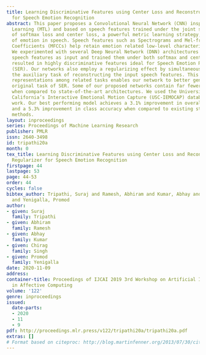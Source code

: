 ```yaml
---
title: Learning Discriminative Features using Center Loss and Reconstruction as Regularizer
  for Speech Emotion Recognition
abstract: This paper proposes a Convolutional Neural Network (CNN) inspired by Multitask
  Learning (MTL) and based on speech features trained under the joint supervision
  of softmax loss and center loss, a powerful metric learning strategy, for the recognition
  of emotion in speech. Speech features such as Spectrograms and Mel-frequency Cepstral
  Coefficients (MFCCs) help retain emotion related low-level characteristics in speech.
  We experimented with several Deep Neural Network (DNN) architectures that take in
  speech features as input and trained them under both softmax and center loss, which
  resulted in highly discriminative features ideal for Speech Emotion Recognition
  (SER). Our networks also employ a regularizing effect by simultaneously performing
  the auxiliary task of reconstructing the input speech features. This sharing of
  representations among related tasks enables our network to better generalize the
  original task of SER. Some of our proposed networks contain far fewer parameters
  when compared to state-of-the-art architectures. We used the University of Southern
  California’s Interactive Emotional Motion Capture (USC-IEMOCAP) database in this
  work. Our best performing model achieves a 3.1% improvement in overall accuracy
  and a 5.3% improvement in class accuracy when compared to existing state-of-the-art
  methods.
layout: inproceedings
series: Proceedings of Machine Learning Research
publisher: PMLR
issn: 2640-3498
id: tripathi20a
month: 0
tex_title: Learning Discriminative Features using Center Loss and Reconstruction as
  Regularizer for Speech Emotion Recognition
firstpage: 44
lastpage: 53
page: 44-53
order: 44
cycles: false
bibtex_author: Tripathi, Suraj and Ramesh, Abhiram and Kumar, Abhay and Singh, Chirag
  and Yenigalla, Promod
author:
- given: Suraj
  family: Tripathi
- given: Abhiram
  family: Ramesh
- given: Abhay
  family: Kumar
- given: Chirag
  family: Singh
- given: Promod
  family: Yenigalla
date: 2020-11-09
address: 
container-title: Proceedings of IJCAI 2019 3rd Workshop on Artificial Intelligence
  in Affective Computing
volume: '122'
genre: inproceedings
issued:
  date-parts:
  - 2020
  - 11
  - 9
pdf: http://proceedings.mlr.press/v122/tripathi20a/tripathi20a.pdf
extras: []
# Format based on citeproc: http://blog.martinfenner.org/2013/07/30/citeproc-yaml-for-bibliographies/
---
```

